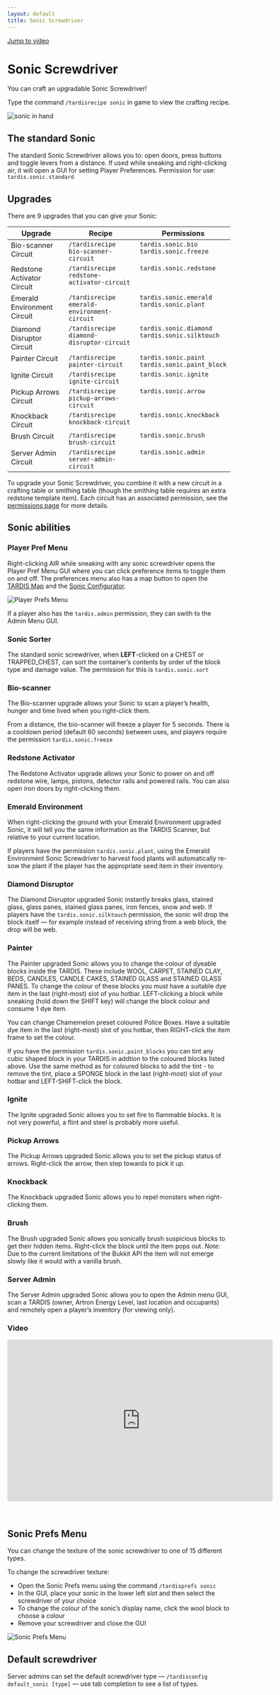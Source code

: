 ```yaml
---
layout: default
title: Sonic Screwdriver
---
```


[Jump to video](#video)

# Sonic Screwdriver

You can craft an upgradable Sonic Screwdriver!

Type the command `/tardisrecipe sonic` in game to view the crafting recipe.

![sonic in hand](images/docs/sonicinhand.jpg)

## The standard Sonic

The standard Sonic Screwdriver allows you to: open doors, press buttons and toggle
levers from a distance. If used while sneaking and right-clicking air, it will
open a GUI for setting Player Preferences. Permission for use: `tardis.sonic.standard`

## Upgrades

There are 9 upgrades that you can give your Sonic:

<style type="text/css">
td{vertical-align:top;}
</style>

| Upgrade                     | Recipe                                      | Permissions                                        |
|-----------------------------|---------------------------------------------|----------------------------------------------------|
| Bio-scanner Circuit         | `/tardisrecipe bio-scanner-circuit`         | `tardis.sonic.bio`<br>`tardis.sonic.freeze`        |
| Redstone Activator Circuit  | `/tardisrecipe redstone-activator-circuit`  | `tardis.sonic.redstone`                            |
| Emerald Environment Circuit | `/tardisrecipe emerald-environment-circuit` | `tardis.sonic.emerald`<br>`tardis.sonic.plant`     |
| Diamond Disruptor Circuit   | `/tardisrecipe diamond-disruptor-circuit`   | `tardis.sonic.diamond`<br>`tardis.sonic.silktouch` |
| Painter Circuit             | `/tardisrecipe painter-circuit`             | `tardis.sonic.paint`<br>`tardis.sonic.paint_block`                           |
| Ignite Circuit              | `/tardisrecipe ignite-circuit`              | `tardis.sonic.ignite`                              |
| Pickup Arrows Circuit       | `/tardisrecipe pickup-arrows-circuit`       | `tardis.sonic.arrow`                               |
| Knockback Circuit           | `/tardisrecipe knockback-circuit`           | `tardis.sonic.knockback`                           |
| Brush Circuit               | `/tardisrecipe brush-circuit`               | `tardis.sonic.brush`                               |
| Server Admin Circuit        | `/tardisrecipe server-admin-circuit`        | `tardis.sonic.admin`                               |

To upgrade your Sonic Screwdriver, you combine it with a new circuit in a crafting table or smithing table (though
the smithing table requires an extra redstone template item). Each circuit has an associated permission, see the
[permissions page](permissions.html) for more details.

## Sonic abilities

### Player Pref Menu

Right-clicking AIR while sneaking with any sonic screwdriver opens the Player Pref Menu GUI
where you can click preference items to toggle them on and off. The preferences
menu also has a map button to open the [TARDIS Map](map.html) and the [Sonic Configurator](sonic-configurator.hml).

![Player Prefs Menu](images/docs/player_prefs_custom.jpg)

If a player also has the `tardis.admin` permission, they can swith to the Admin
Menu GUI.

### Sonic Sorter

The standard sonic screwdriver, when **LEFT**-clicked on a CHEST or TRAPPED\_CHEST,
can sort the container’s contents by order of the block type and damage value.
The permission for this is `tardis.sonic.sort`

### Bio-scanner

The Bio-scanner upgrade allows your Sonic to scan a player’s health, hunger and
time lived when you right-click them.

From a distance, the bio-scanner will freeze a player for 5 seconds. There is a
cooldown period (default 60 seconds) between uses, and players require the
permission `tardis.sonic.freeze`

### Redstone Activator

The Redstone Activator upgrade allows your Sonic to power on and off redstone wire,
lamps, pistons, detector rails and powered rails. You can also open iron doors by
right-clicking them.

### Emerald Environment

When right-clicking the ground with your Emerald Environment upgraded Sonic, it
will tell you the same information as the TARDIS Scanner, but relative to your
current location.

If players have the permission `tardis.sonic.plant`, using the Emerald Environment
Sonic Screwdriver to harvest food plants will automatically re-sow the plant if
the player has the appropriate seed item in their inventory.

### Diamond Disruptor

The Diamond Disruptor upgraded Sonic instantly breaks glass, stained glass, glass
panes, stained glass panes, iron fences, snow and web. If players have the
`tardis.sonic.silktouch` permission, the sonic will drop the block itself — for
example instead of receiving string from a web block, the drop will be web.

### Painter

The Painter upgraded Sonic allows you to change the colour of dyeable blocks
inside the TARDIS. These include WOOL, CARPET, STAINED CLAY, BEDS, CANDLES, CANDLE CAKES, STAINED GLASS and
STAINED GLASS PANES. To change the colour of these blocks you must have a suitable
dye item in the last (right-most) slot of you hotbar. LEFT-clicking a block while
sneaking (hold down the SHIFT key) will change the block colour and consume 1 dye item.

You can change Chamemelon preset coloured Police Boxes. Have a suitable
dye item in the last (right-most) slot of you hotbar, then RIGHT-click the item frame to set the colour.

If you have the permission `tardis.sonic.paint_blocks` you can tint any cubic shaped block in your TARDIS
in addtion to the coloured blocks listed above. Use the same method as for coloured blocks to add the tint -
to remove the tint, place a SPONGE block in the last (right-most) slot of your hotbar and LEFT-SHIFT-click 
the block.

### Ignite

The Ignite upgraded Sonic allows you to set fire to flammable blocks. It is not
very powerful, a flint and steel is probably more useful.

### Pickup Arrows

The Pickup Arrows upgraded Sonic allows you to set the pickup status of arrows.
Right-click the arrow, then step towards to pick it up.

### Knockback

The Knockback upgraded Sonic allows you to repel monsters when right-clicking them.

### Brush

The Brush upgraded Sonic allows you sonically brush suspicious blocks to get their hidden items.
Right-click the block until the item pops out. _Note:_ Due to the current limitations of the 
Bukkit API the item will not emerge slowly like it would with a vanilla brush.

### Server Admin

The Server Admin upgraded Sonic allows you to open the Admin menu GUI, scan a
TARDIS (owner, Artron Energy Level, last location and occupants) and remotely
open a player’s inventory (for viewing only).

### Video

<iframe src="https://player.vimeo.com/video/82537488" width="600" height="366" frameborder="0" webkitallowfullscreen mozallowfullscreen allowfullscreen></iframe>

&nbsp;

## Sonic Prefs Menu

You can change the texture of the sonic screwdriver to one of 15 different types.

To change the screwdriver texture:

- Open the Sonic Prefs menu using the command `/tardisprefs sonic`
- In the GUI, place your sonic in the lower left slot and then select the
  screwdriver of your choice
- To change the colour of the sonic’s display name, click the wool block to choose a colour
- Remove your screwdriver and close the GUI

![Sonic Prefs Menu](images/docs/sonic_prefs_menu.jpg)

## Default screwdriver
Server admins can set the default screwdriver type —
`/tardisconfig default_sonic [type]` — use tab completion to see a list of types.
